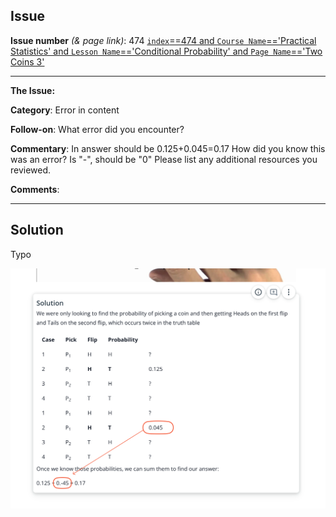## Issue
**Issue number** _(& page link)_: 474 [`index`==474 and `Course Name`=='Practical Statistics' and `Lesson Name`=='Conditional Probability' and `Page Name`=='Two Coins 3'](https://mocha.udacity.com/programs/nd496-mentors-sandbox/en-us/construction/courses/545f4c46-ae54-4164-897e-4a0bb573302d/lessons/ls11577/pages/7fbb1484-405e-4cbb-9e6f-512739271a44)
***

**The Issue:**

**Category**: Error in content

**Follow-on**: What error did you encounter?

**Commentary**: In answer should be 0.125+0.045=0.17 How did you know this was
an error? Is "-", should be "0" Please list any additional
resources you reviewed.

**Comments**: 


***
## Solution

Typo

<img style='width: 600px' src="./images/474.png"></img>